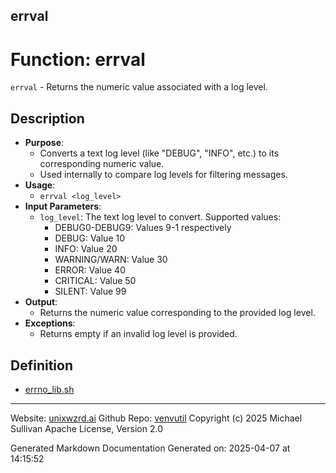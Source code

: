 ## errval
# Function: errval
`errval` - Returns the numeric value associated with a log level.
## Description
- **Purpose**: 
  - Converts a text log level (like "DEBUG", "INFO", etc.) to its corresponding numeric value.
  - Used internally to compare log levels for filtering messages.
- **Usage**: 
  - `errval <log_level>`
- **Input Parameters**: 
  - `log_level`: The text log level to convert. Supported values:
    - DEBUG0-DEBUG9: Values 9-1 respectively
    - DEBUG: Value 10
    - INFO: Value 20
    - WARNING/WARN: Value 30 
    - ERROR: Value 40
    - CRITICAL: Value 50
    - SILENT: Value 99
- **Output**: 
  - Returns the numeric value corresponding to the provided log level.
- **Exceptions**: 
  - Returns empty if an invalid log level is provided.

## Definition 

* [errno_lib.sh](../errno_lib_sh.md)
---

Website: [unixwzrd.ai](https://unixwzrd.ai)
Github Repo: [venvutil](https://github.com/unixwzrd/venvutil)
Copyright (c) 2025 Michael Sullivan
Apache License, Version 2.0

Generated Markdown Documentation
Generated on: 2025-04-07 at 14:15:52

